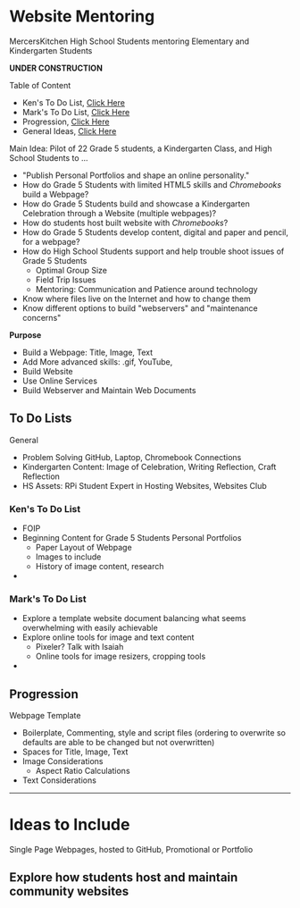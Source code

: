 # Website Mentoring
MercersKitchen High School Students mentoring Elementary and Kindergarten Students

**UNDER CONSTRUCTION**

Table of Content
- Ken's To Do List, <a href="">Click Here</a>
- Mark's To Do List, <a href="">Click Here</a>
- Progression, <a href="">Click Here</a>
- General Ideas, <a href="">Click Here</a>

Main Idea: Pilot of 22 Grade 5 students, a Kindergarten Class, and High School Students to ...
- "Publish Personal Portfolios and shape an online personality."
- How do Grade 5 Students with limited HTML5 skills and *Chromebooks* build a Webpage?
- How do Grade 5 Students build and showcase a Kindergarten Celebration through a Website (multiple webpages)?
- How do students host built website with *Chromebooks*?
- How do Grade 5 Students develop content, digital and paper and pencil, for a webpage?
- How do High School Students support and help trouble shoot issues of Grade 5 Students
  - Optimal Group Size
  - Field Trip Issues
  - Mentoring: Communication and Patience around technology
- Know where files live on the Internet and how to change them
- Know different options to build "webservers" and "maintenance concerns"

**Purpose**
- Build a Webpage: Title, Image, Text
- Add More advanced skills: .gif, YouTube,
- Build Website
- Use Online Services
- Build Webserver and Maintain Web Documents

## To Do Lists

General
- Problem Solving GitHub, Laptop, Chromebook Connections
- Kindergarten Content: Image of Celebration, Writing Reflection, Craft Reflection
- HS Assets: RPi Student Expert in Hosting Websites, Websites Club

### Ken's To Do List
- FOIP
- Beginning Content for Grade 5 Students Personal Portfolios
  - Paper Layout of Webpage
  - Images to include
  - History of image content, research
-

### Mark's To Do List
- Explore a template website document balancing what seems overwhelming with easily achievable
- Explore online tools for image and text content
  - Pixeler? Talk with Isaiah
  - Online tools for image resizers, cropping tools
-

## Progression

Webpage Template
- Boilerplate, Commenting, style and script files (ordering to overwrite so defaults are able to be changed but not overwritten)
- Spaces for Title, Image, Text
- Image Considerations
  - Aspect Ratio Calculations
- Text Considerations

---

# Ideas to Include
Single Page Webpages, hosted to GitHub, Promotional or Portfolio

Explore how students host and maintain community websites
---
